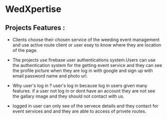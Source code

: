 # WedXpertise

## Projects Features :

- Clients choose their chosen service of the weeding event management and use active route client or user esey to know where they are location of the page.

 - The projects use firebase user authentications system.Users can use the authentication system for the getting event service and they can see the profile picture when they are log in with google and sign up with email password name and photo url.

 - Why user's log in ? user's log in because log in users given many features. if a user not log in or dont have an account they are not see the gallary image and they should not contact with us.

 - logged in user can only see of the servece details and they contact for event services and and they are able to access of privete routes.
